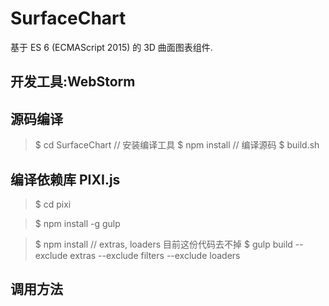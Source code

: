# SurfaceChart

基于 ES 6 (ECMAScript 2015)  的 3D 曲面图表组件.

## 开发工具:WebStorm

## 源码编译

> $ cd SurfaceChart
// 安装编译工具
> $ npm install 
// 编译源码
> $ build.sh

##  编译依赖库 PIXI.js

> $ cd pixi

> $ npm install -g gulp

> $ npm install
// extras, loaders 目前这份代码去不掉
> $ gulp build --exclude extras --exclude filters --exclude loaders 

## 调用方法

``` javascript

```